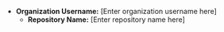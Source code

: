 - **Organization Username:** [Enter organization username here]
   - **Repository Name:** [Enter repository name here]
